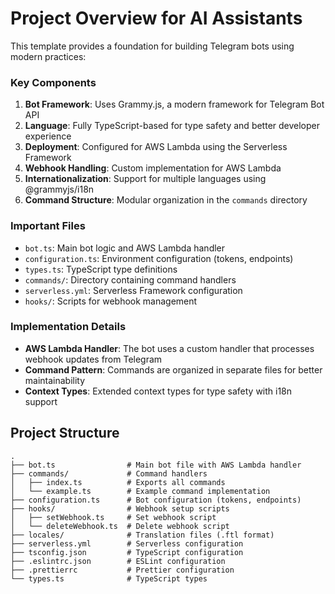 # Project Overview for AI Assistants

This template provides a foundation for building Telegram bots using modern practices:

### Key Components

1. **Bot Framework**: Uses Grammy.js, a modern framework for Telegram Bot API
2. **Language**: Fully TypeScript-based for type safety and better developer experience
3. **Deployment**: Configured for AWS Lambda using the Serverless Framework
4. **Webhook Handling**: Custom implementation for AWS Lambda
5. **Internationalization**: Support for multiple languages using @grammyjs/i18n
6. **Command Structure**: Modular organization in the `commands` directory

### Important Files

- `bot.ts`: Main bot logic and AWS Lambda handler
- `configuration.ts`: Environment configuration (tokens, endpoints)
- `types.ts`: TypeScript type definitions
- `commands/`: Directory containing command handlers
- `serverless.yml`: Serverless Framework configuration
- `hooks/`: Scripts for webhook management

### Implementation Details

- **AWS Lambda Handler**: The bot uses a custom handler that processes webhook updates from Telegram
- **Command Pattern**: Commands are organized in separate files for better maintainability
- **Context Types**: Extended context types for type safety with i18n support

## Project Structure

```
.
├── bot.ts                # Main bot file with AWS Lambda handler
├── commands/             # Command handlers
│   ├── index.ts          # Exports all commands
│   └── example.ts        # Example command implementation
├── configuration.ts      # Bot configuration (tokens, endpoints)
├── hooks/                # Webhook setup scripts
│   ├── setWebhook.ts     # Set webhook script
│   └── deleteWebhook.ts  # Delete webhook script
├── locales/              # Translation files (.ftl format)
├── serverless.yml        # Serverless configuration
├── tsconfig.json         # TypeScript configuration
├── .eslintrc.json        # ESLint configuration
├── .prettierrc           # Prettier configuration
└── types.ts              # TypeScript types
```
